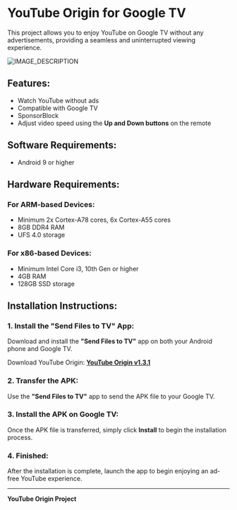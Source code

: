# YouTube Origin for Google TV

This project allows you to enjoy YouTube on Google TV without any advertisements, providing a seamless and uninterrupted viewing experience.

![IMAGE_DESCRIPTION](https://gitlab.com/uploads/-/system/project/avatar/62144433/play_store_512.png)

## Features:
- Watch YouTube without ads
- Compatible with Google TV
- SponsorBlock
- Adjust video speed using the **Up and Down buttons** on the remote

## Software Requirements:
- Android 9 or higher

## Hardware Requirements:

### For ARM-based Devices:
- Minimum 2x Cortex-A78 cores, 6x Cortex-A55 cores
- 8GB DDR4 RAM
- UFS 4.0 storage

### For x86-based Devices:
- Minimum Intel Core i3, 10th Gen or higher
- 4GB RAM
- 128GB SSD storage

## Installation Instructions:

### 1. Install the "Send Files to TV" App:
Download and install the **"Send Files to TV"** app on both your Android phone and Google TV.

Download YouTube Origin:
**[YouTube Origin v1.3.1](https://mega.nz/file/4ppRxLIB#lN-op-qWrMvHzOY9rEiYOcwF2CyzAj7y7GuUSyGpZSE)**

### 2. Transfer the APK:
Use the **"Send Files to TV"** app to send the APK file to your Google TV.

### 3. Install the APK on Google TV:
Once the APK file is transferred, simply click **Install** to begin the installation process.

### 4. Finished:
After the installation is complete, launch the app to begin enjoying an ad-free YouTube experience.


---

**YouTube Origin Project**
